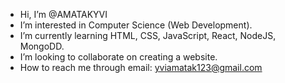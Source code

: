 - Hi, I’m @AMATAKYVI
- I’m interested in Computer Science (Web Development).
- I’m currently learning HTML, CSS, JavaScript, React, NodeJS, MongoDD.
- I’m looking to collaborate on creating a website.
- How to reach me through email: yviamatak123@gmail.com

<!---
AMATAKYVI/AMATAKYVI is a ✨ special ✨ repository because its `README.md` (this file) appears on your GitHub profile.
You can click the Preview link to take a look at your changes.
--->

